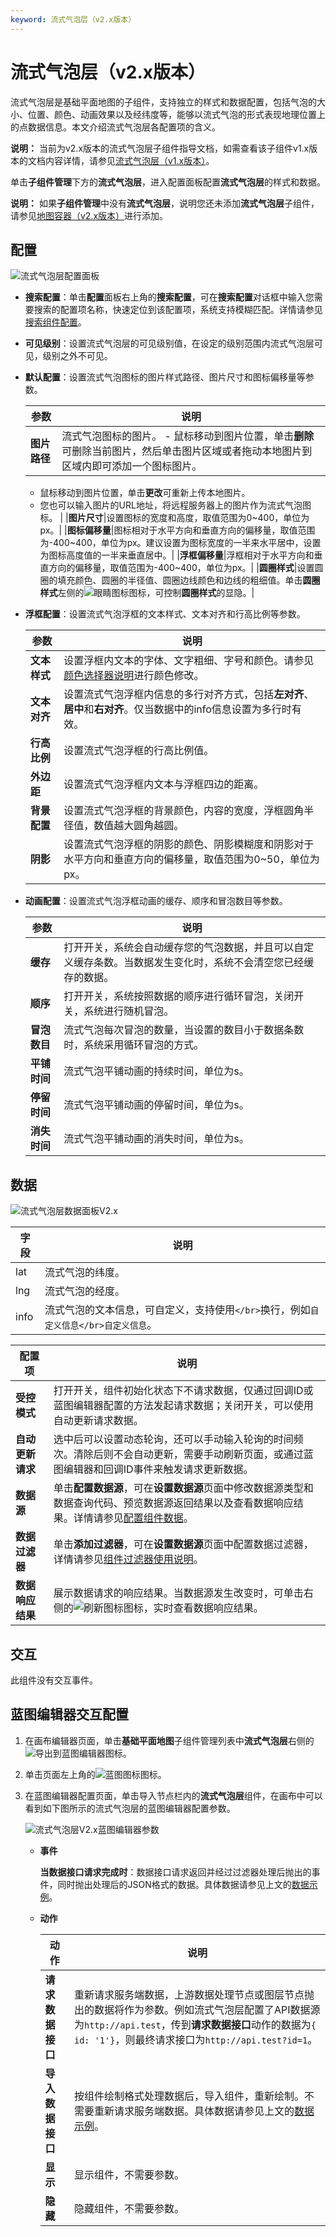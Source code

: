```yaml
---
keyword: 流式气泡层（v2.x版本）
---
```


# 流式气泡层（v2.x版本）

流式气泡层是基础平面地图的子组件，支持独立的样式和数据配置，包括气泡的大小、位置、颜色、动画效果以及经纬度等，能够以流式气泡的形式表现地理位置上的点数据信息。本文介绍流式气泡层各配置项的含义。

**说明：** 当前为v2.x版本的流式气泡层子组件指导文档，如需查看该子组件v1.x版本的文档内容详情，请参见[流式气泡层（v1.x版本）](/cn.zh-CN/组件指南/基础平面地图组件/流式气泡层（v1.x版本）.md)。

单击**子组件管理**下方的**流式气泡层**，进入配置面板配置**流式气泡层**的样式和数据。

**说明：** 如果**子组件管理**中没有**流式气泡层**，说明您还未添加**流式气泡层**子组件，请参见[地图容器（v2.x版本）](/cn.zh-CN/组件指南/基础平面地图组件/地图容器（v2.x版本）.md)进行添加。

## 配置

![流式气泡层配置面板](https://static-aliyun-doc.oss-cn-hangzhou.aliyuncs.com/assets/img/zh-CN/1958068951/p81502.jpg)

-   **搜索配置**：单击**配置**面板右上角的**搜索配置**，可在**搜索配置**对话框中输入您需要搜索的配置项名称，快速定位到该配置项，系统支持模糊匹配。详情请参见[搜索组件配置](/cn.zh-CN/组件管理/搜索组件配置.md)。
-   **可见级别**：设置流式气泡层的可见级别值，在设定的级别范围内流式气泡层可见，级别之外不可见。
-   **默认配置**：设置流式气泡图标的图片样式路径、图片尺寸和图标偏移量等参数。

    |参数|说明|
    |--|--|
    |**图片路径**|流式气泡图标的图片。    -   鼠标移动到图片位置，单击**删除**可删除当前图片，然后单击图片区域或者拖动本地图片到区域内即可添加一个图标图片。
    -   鼠标移动到图片位置，单击**更改**可重新上传本地图片。
    -   您也可以输入图片的URL地址，将远程服务器上的图片作为流式气泡图标。 |
    |**图片尺寸**|设置图标的宽度和高度，取值范围为0~400，单位为px。|
    |**图标偏移量**|图标相对于水平方向和垂直方向的偏移量，取值范围为-400~400，单位为px。建议设置为图标宽度的一半来水平居中，设置为图标高度值的一半来垂直居中。|
    |**浮框偏移量**|浮框相对于水平方向和垂直方向的偏移量，取值范围为-400~400，单位为px。|
    |**圆圈样式**|设置圆圈的填充颜色、圆圈的半径值、圆圈边线颜色和边线的粗细值。单击**圆圈样式**左侧的![眼睛图标](https://static-aliyun-doc.oss-cn-hangzhou.aliyuncs.com/assets/img/zh-CN/7416559951/p89095.jpg)图标，可控制**圆圈样式**的显隐。|

-   **浮框配置**：设置流式气泡浮框的文本样式、文本对齐和行高比例等参数。

    |参数|说明|
    |--|--|
    |**文本样式**|设置浮框内文本的字体、文字粗细、字号和颜色。请参见[颜色选择器说明](/cn.zh-CN/组件指南/配置项说明.md)进行颜色修改。|
    |**文本对齐**|设置流式气泡浮框内信息的多行对齐方式，包括**左对齐**、**居中**和**右对齐**。仅当数据中的info信息设置为多行时有效。|
    |**行高比例**|设置流式气泡浮框的行高比例值。|
    |**外边距**|设置流式气泡浮框内文本与浮框四边的距离。|
    |**背景配置**|设置流式气泡浮框的背景颜色，内容的宽度，浮框圆角半径值，数值越大圆角越圆。|
    |**阴影**|设置流式气泡浮框的阴影的颜色、阴影模糊度和阴影对于水平方向和垂直方向的偏移量，取值范围为0~50，单位为px。|

-   **动画配置**：设置流式气泡浮框动画的缓存、顺序和冒泡数目等参数。

    |参数|说明|
    |--|--|
    |**缓存**|打开开关，系统会自动缓存您的气泡数据，并且可以自定义缓存条数。当数据发生变化时，系统不会清空您已经缓存的数据。|
    |**顺序**|打开开关，系统按照数据的顺序进行循环冒泡，关闭开关，系统进行随机冒泡。|
    |**冒泡数目**|流式气泡每次冒泡的数量，当设置的数目小于数据条数时，系统采用循环冒泡的方式。|
    |**平铺时间**|流式气泡平铺动画的持续时间，单位为s。|
    |**停留时间**|流式气泡平铺动画的停留时间，单位为s。|
    |**消失时间**|流式气泡平铺动画的消失时间，单位为s。|


## 数据

![流式气泡层数据面板V2.x](https://static-aliyun-doc.oss-cn-hangzhou.aliyuncs.com/assets/img/zh-CN/1958068951/p81498.jpg)

|字段|说明|
|--|--|
|lat|流式气泡的纬度。|
|lng|流式气泡的经度。|
|info|流式气泡的文本信息，可自定义，支持使用`</br>`换行，例如`自定义信息</br>自定义信息`。|

|配置项|说明|
|---|--|
|**受控模式**|打开开关，组件初始化状态下不请求数据，仅通过回调ID或蓝图编辑器配置的方法发起请求数据；关闭开关，可以使用自动更新请求数据。|
|**自动更新请求**|选中后可以设置动态轮询，还可以手动输入轮询的时间频次。清除后则不会自动更新，需要手动刷新页面，或通过蓝图编辑器和回调ID事件来触发请求更新数据。|
|**数据源**|单击**配置数据源**，可在**设置数据源**页面中修改数据源类型和数据查询代码、预览数据源返回结果以及查看数据响应结果。详情请参见[配置组件数据](/cn.zh-CN/组件管理/配置组件数据.md)。|
|**数据过滤器**|单击**添加过滤器**，可在**设置数据源**页面中配置数据过滤器，详情请参见[组件过滤器使用说明](/cn.zh-CN/组件管理/组件数据过滤器使用说明/使用方法.md)。|
|**数据响应结果**|展示数据请求的响应结果。当数据源发生改变时，可单击右侧的![刷新图标 ](https://static-aliyun-doc.oss-cn-hangzhou.aliyuncs.com/assets/img/zh-CN/0376703061/p89093.png)图标，实时查看数据响应结果。|

## 交互

此组件没有交互事件。

## 蓝图编辑器交互配置

1.  在画布编辑器页面，单击**基础平面地图**子组件管理列表中**流式气泡层**右侧的![导出到蓝图编辑器](https://static-aliyun-doc.oss-cn-hangzhou.aliyuncs.com/assets/img/zh-CN/2434449951/p89089.jpg)图标。
2.  单击页面左上角的![蓝图图标](https://static-aliyun-doc.oss-cn-hangzhou.aliyuncs.com/assets/img/zh-CN/2434449951/p89087.jpg)图标。
3.  在蓝图编辑器配置页面，单击导入节点栏内的**流式气泡层**组件，在画布中可以看到如下图所示的流式气泡层的蓝图编辑器配置参数。

    ![流式气泡层V2.x蓝图编辑器参数](https://static-aliyun-doc.oss-cn-hangzhou.aliyuncs.com/assets/img/zh-CN/1958068951/p81501.jpg)

    -   **事件**

        **当数据接口请求完成时**：数据接口请求返回并经过过滤器处理后抛出的事件，同时抛出处理后的JSON格式的数据。具体数据请参见上文的[数据示例](#section_bqo_7xs_ume)。

    -   **动作**

        |动作|说明|
        |--|--|
        |**请求数据接口**|重新请求服务端数据，上游数据处理节点或图层节点抛出的数据将作为参数。例如流式气泡层配置了API数据源为`http://api.test`，传到**请求数据接口**动作的数据为`{ id: '1'}`，则最终请求接口为`http://api.test?id=1`。|
        |**导入数据接口**|按组件绘制格式处理数据后，导入组件，重新绘制。不需要重新请求服务端数据。具体数据请参见上文的[数据示例](#section_bqo_7xs_ume)。|
        |**显示**|显示组件，不需要参数。|
        |**隐藏**|隐藏组件，不需要参数。|


